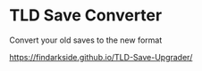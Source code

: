 # TLD Save Converter

Convert your old saves to the new format

https://findarkside.github.io/TLD-Save-Upgrader/
